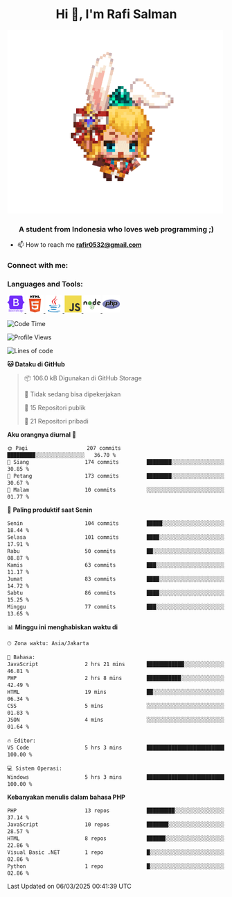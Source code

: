 <h1 align="center">Hi 👋, I'm Rafi Salman</h1>
<img src="img/lp.gif" /> 
<h3 align="center">A student from Indonesia who loves web programming ;)</h3>

- 📫 How to reach me **rafir0532@gmail.com**

<h3 align="left">Connect with me:</h3>
<p align="left">
</p>

<h3 align="left">Languages and Tools:</h3>
<p align="left"> <a href="https://getbootstrap.com" target="_blank" rel="noreferrer"> <img src="https://raw.githubusercontent.com/devicons/devicon/master/icons/bootstrap/bootstrap-plain-wordmark.svg" alt="bootstrap" width="40" height="40"/> </a> <a href="https://www.w3.org/html/" target="_blank" rel="noreferrer"> <img src="https://raw.githubusercontent.com/devicons/devicon/master/icons/html5/html5-original-wordmark.svg" alt="html5" width="40" height="40"/> </a> <a href="https://www.java.com" target="_blank" rel="noreferrer"> <img src="https://raw.githubusercontent.com/devicons/devicon/master/icons/java/java-original.svg" alt="java" width="40" height="40"/> </a> <a href="https://developer.mozilla.org/en-US/docs/Web/JavaScript" target="_blank" rel="noreferrer"> <img src="https://raw.githubusercontent.com/devicons/devicon/master/icons/javascript/javascript-original.svg" alt="javascript" width="40" height="40"/> </a> <a href="https://nodejs.org" target="_blank" rel="noreferrer"> <img src="https://raw.githubusercontent.com/devicons/devicon/master/icons/nodejs/nodejs-original-wordmark.svg" alt="nodejs" width="40" height="40"/> </a> <a href="https://www.php.net" target="_blank" rel="noreferrer"> <img src="https://raw.githubusercontent.com/devicons/devicon/master/icons/php/php-original.svg" alt="php" width="40" height="40"/> </a> </p>

<!--START_SECTION:waka-->
![Code Time](http://img.shields.io/badge/Code%20Time-347%20hrs%2051%20mins-blue)

![Profile Views](http://img.shields.io/badge/Profil%20dilihat-0-blue)

![Lines of code](https://img.shields.io/badge/Sejak%20Hello%20World%20aku%20telah%20menulis-1.8%20million%20baris%20kode-blue)

**🐱 Dataku di GitHub** 

> 📦 106.0 kB Digunakan di GitHub Storage 
 > 
> 🚫 Tidak sedang bisa dipekerjakan
 > 
> 📜 15 Repositori publik 
 > 
> 🔑 21 Repositori pribadi 
 > 
**Aku orangnya diurnal 🐤** 

```text
🌞 Pagi                   207 commits         █████████░░░░░░░░░░░░░░░░   36.70 % 
🌆 Siang                  174 commits         ████████░░░░░░░░░░░░░░░░░   30.85 % 
🌃 Petang                 173 commits         ████████░░░░░░░░░░░░░░░░░   30.67 % 
🌙 Malam                  10 commits          ░░░░░░░░░░░░░░░░░░░░░░░░░   01.77 % 
```
📅 **Paling produktif saat Senin** 

```text
Senin                    104 commits         █████░░░░░░░░░░░░░░░░░░░░   18.44 % 
Selasa                   101 commits         ████░░░░░░░░░░░░░░░░░░░░░   17.91 % 
Rabu                     50 commits          ██░░░░░░░░░░░░░░░░░░░░░░░   08.87 % 
Kamis                    63 commits          ███░░░░░░░░░░░░░░░░░░░░░░   11.17 % 
Jumat                    83 commits          ████░░░░░░░░░░░░░░░░░░░░░   14.72 % 
Sabtu                    86 commits          ████░░░░░░░░░░░░░░░░░░░░░   15.25 % 
Minggu                   77 commits          ███░░░░░░░░░░░░░░░░░░░░░░   13.65 % 
```


📊 **Minggu ini menghabiskan waktu di** 

```text
🕑︎ Zona waktu: Asia/Jakarta

💬 Bahasa: 
JavaScript               2 hrs 21 mins       ████████████░░░░░░░░░░░░░   46.81 % 
PHP                      2 hrs 8 mins        ███████████░░░░░░░░░░░░░░   42.49 % 
HTML                     19 mins             ██░░░░░░░░░░░░░░░░░░░░░░░   06.34 % 
CSS                      5 mins              ░░░░░░░░░░░░░░░░░░░░░░░░░   01.83 % 
JSON                     4 mins              ░░░░░░░░░░░░░░░░░░░░░░░░░   01.64 % 

🔥 Editor: 
VS Code                  5 hrs 3 mins        █████████████████████████   100.00 % 

💻 Sistem Operasi: 
Windows                  5 hrs 3 mins        █████████████████████████   100.00 % 
```

**Kebanyakan menulis dalam bahasa PHP** 

```text
PHP                      13 repos            █████████░░░░░░░░░░░░░░░░   37.14 % 
JavaScript               10 repos            ███████░░░░░░░░░░░░░░░░░░   28.57 % 
HTML                     8 repos             ██████░░░░░░░░░░░░░░░░░░░   22.86 % 
Visual Basic .NET        1 repo              █░░░░░░░░░░░░░░░░░░░░░░░░   02.86 % 
Python                   1 repo              █░░░░░░░░░░░░░░░░░░░░░░░░   02.86 % 
```




 Last Updated on 06/03/2025 00:41:39 UTC
<!--END_SECTION:waka-->
